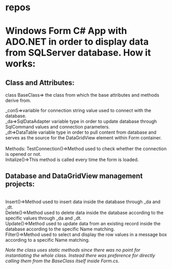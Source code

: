 # repos

<h1>Windows Form C# App with ADO.NET in order to display data from SQLServer database. How it works:</h1>
<p>
  
<h2>Class and Attributes:</h2>
class BaseClass=> the class from which the base attributes and methods derive from.<br  />

  _conS=>variable for connection string value used to connect with the database. <br />
_da=>SqlDataAdapter variable type in order to update database through SqlCommand values and connection parameters.<br  />
_dt=>DataTable variable type in order to pull content from database and serves as the source for the DataGridView element within Form container.<br  />
<br  />
Methods:
TestConnection()=>Method used to check whether the connection is opened or not.
<br  />
Initalize()=>This method is called every time the form is loaded.
<br  />
</p>

<p>
<h2>Database and DataGridView management projects:</h2>
<br  />
Insert()=>Method used to insert data inside the database through _da and _dt.
<br  />
Delete()=>Method used to delete data inside the database according to the specific values through _da and _dt.
<br  />
Update()=>Method used to update data from an existing record inside the database according to the specific Name matching.
<br  />
Filter()=>Method used to select and display the row values in a message box according to a specific Name matching.
<br  />
</p>



*Note the class uses static methods since there was no point for instantiating the whole class. Instead there was preference for directly calling them from the BaseClass itself inside Form.cs*.



